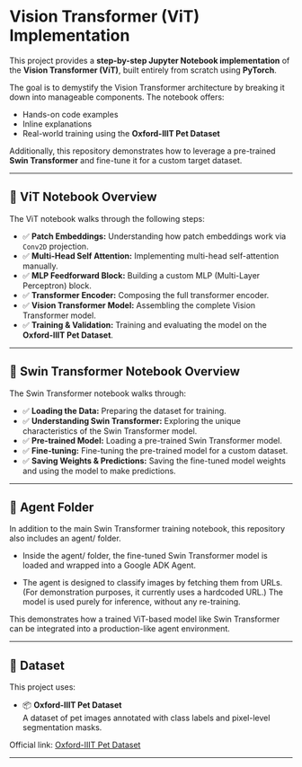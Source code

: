 # Vision Transformer (ViT) Implementation

This project provides a **step-by-step Jupyter Notebook implementation** of the **Vision Transformer (ViT)**, built entirely from scratch using **PyTorch**.

The goal is to demystify the Vision Transformer architecture by breaking it down into manageable components. The notebook offers:
- Hands-on code examples
- Inline explanations
- Real-world training using the **Oxford-IIIT Pet Dataset**

Additionally, this repository demonstrates how to leverage a pre-trained **Swin Transformer** and fine-tune it for a custom target dataset.

---

## 📘 ViT Notebook Overview

The ViT notebook walks through the following steps:
- ✅ **Patch Embeddings:** Understanding how patch embeddings work via `Conv2D` projection.
- ✅ **Multi-Head Self Attention:** Implementing multi-head self-attention manually.
- ✅ **MLP Feedforward Block:** Building a custom MLP (Multi-Layer Perceptron) block.
- ✅ **Transformer Encoder:** Composing the full transformer encoder.
- ✅ **Vision Transformer Model:** Assembling the complete Vision Transformer model.
- ✅ **Training & Validation:** Training and evaluating the model on the **Oxford-IIIT Pet Dataset**.

---

## 📘 Swin Transformer Notebook Overview

The Swin Transformer notebook walks through:
- ✅ **Loading the Data:** Preparing the dataset for training.
- ✅ **Understanding Swin Transformer:** Exploring the unique characteristics of the Swin Transformer model.
- ✅ **Pre-trained Model:** Loading a pre-trained Swin Transformer model.
- ✅ **Fine-tuning:** Fine-tuning the pre-trained model for a custom dataset.
- ✅ **Saving Weights & Predictions:** Saving the fine-tuned model weights and using the model to make predictions.

---
##  🤖 Agent Folder

In addition to the main Swin Transformer training notebook, this repository also includes an agent/ folder.

- Inside the agent/ folder, the fine-tuned Swin Transformer model is loaded and wrapped into a Google ADK Agent.

- The agent is designed to classify images by fetching them from URLs. (For demonstration purposes, it currently uses a hardcoded URL.) The model is used purely for inference, without any re-training.

This demonstrates how a trained ViT-based model like Swin Transformer can be integrated into a production-like agent environment.

-----
## 💾 Dataset

This project uses:
- 📦 **Oxford-IIIT Pet Dataset**  
A dataset of pet images annotated with class labels and pixel-level segmentation masks.

Official link: [Oxford-IIIT Pet Dataset](https://www.robots.ox.ac.uk/~vgg/data/pets/)

---
